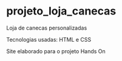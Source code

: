 # projeto_loja_canecas 

Loja de canecas personalizadas 

Tecnologias usadas: HTML e CSS

Site elaborado para o projeto Hands On


